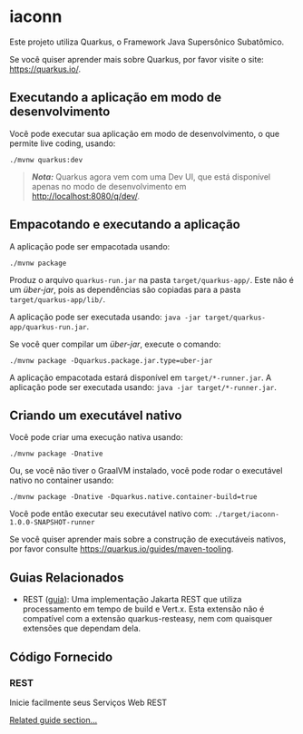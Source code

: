 # iaconn

Este projeto utiliza Quarkus, o Framework Java Supersônico Subatômico.

Se você quiser aprender mais sobre Quarkus, por favor visite o site: <https://quarkus.io/>.

## Executando a aplicação em modo de desenvolvimento

Você pode executar sua aplicação em modo de desenvolvimento, o que permite live coding, usando:

```shell script
./mvnw quarkus:dev
```

> **_Nota:_**  Quarkus agora vem com uma Dev UI, que está disponível apenas no modo de desenvolvimento em <http://localhost:8080/q/dev/>.

## Empacotando e executando a aplicação

A aplicação pode ser empacotada usando:

```shell script
./mvnw package
```

Produz o arquivo `quarkus-run.jar` na pasta `target/quarkus-app/`.
Este não é um _über-jar_, pois as dependências são copiadas para a pasta `target/quarkus-app/lib/`.

A aplicação pode ser executada usando: `java -jar target/quarkus-app/quarkus-run.jar`.

Se você quer compilar um _über-jar_, execute o comando:

```shell script
./mvnw package -Dquarkus.package.jar.type=uber-jar
```

A aplicação empacotada estará disponível em `target/*-runner.jar`.
A aplicação pode ser executada usando: `java -jar target/*-runner.jar`.

## Criando um executável nativo

Você pode criar uma execução nativa usando:

```shell script
./mvnw package -Dnative
```

Ou, se você não tiver o GraalVM instalado, você pode rodar o executável nativo no container usando:

```shell script
./mvnw package -Dnative -Dquarkus.native.container-build=true
```

Você pode então executar seu executável nativo com: `./target/iaconn-1.0.0-SNAPSHOT-runner`

Se você quiser aprender mais sobre a construção de executáveis nativos, por favor consulte <https://quarkus.io/guides/maven-tooling>.

## Guias Relacionados

- REST ([guia](https://quarkus.io/guides/rest)): Uma implementação Jakarta REST que utiliza processamento em tempo de build e Vert.x. Esta extensão não é compatível com a extensão quarkus-resteasy, nem com quaisquer extensões que dependam dela.

## Código Fornecido

### REST

Inicie facilmente seus Serviços Web REST

[Related guide section...](https://quarkus.io/guides/getting-started-reactive#reactive-jax-rs-resources)
